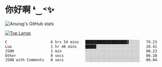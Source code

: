 # 你好啊 ❛‿˂✨

![Anurag's GitHub stats](https://github-readme-stats.vercel.app/api?username=ZombieFly&count_private=true&show_icons=true)

[![Top Langs](https://github-readme-stats.vercel.app/api/top-langs/?username=ZombieFly&layout=compact&count_private=true&hide=Ruby,makefile)](https://github.com/anuraghazra/github-readme-stats)

<!--START_SECTION:waka-->

```txt
C                    6 hrs 54 mins   ███████████████████▓░░░░░   79.23 %
Lua                  1 hr 46 mins    █████░░░░░░░░░░░░░░░░░░░░   20.41 %
JSON                 1 min           ░░░░░░░░░░░░░░░░░░░░░░░░░   00.23 %
Other                0 secs          ░░░░░░░░░░░░░░░░░░░░░░░░░   00.10 %
JSON with Comments   0 secs          ░░░░░░░░░░░░░░░░░░░░░░░░░   00.04 %
```

<!--END_SECTION:waka-->
